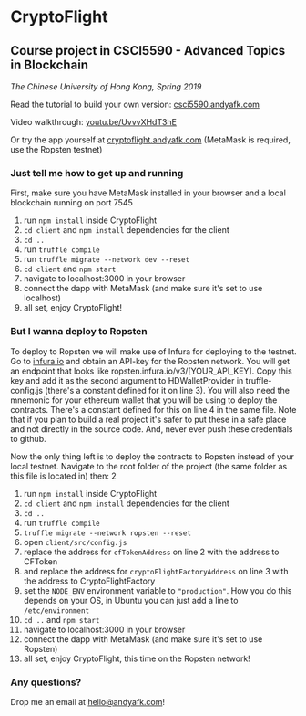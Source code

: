 # CryptoFlight

## Course project in CSCI5590 - Advanced Topics in Blockchain

_The Chinese University of Hong Kong, Spring 2019_

Read the tutorial to build your own version: [csci5590.andyafk.com](https://csci5590.andyafk.com)

Video walkthrough: [youtu.be/UvvvXHdT3hE](https://youtu.be/UvvvXHdT3hE)

Or try the app yourself at [cryptoflight.andyafk.com](https://cryptoflight.andyafk.com)
(MetaMask is required, use the Ropsten testnet)

### Just tell me how to get up and running

First, make sure you have MetaMask installed in your browser and a local blockchain running on port 7545

1. run `npm install` inside CryptoFlight
2. `cd client` and `npm install` dependencies for the client
3. `cd ..`
4. run `truffle compile`
5. run `truffle migrate --network dev --reset`
6. `cd client` and `npm start`
7. navigate to localhost:3000 in your browser
8. connect the dapp with MetaMask (and make sure it's set to use localhost)
9. all set, enjoy CryptoFlight!

### But I wanna deploy to Ropsten

To deploy to Ropsten we will make use of Infura for deploying to the testnet. Go to [infura.io](https://infura.io) and obtain an API-key for the Ropsten network. You will get an endpoint that looks like ropsten.infura.io/v3/\[YOUR_API_KEY\]. Copy this key and add it as the second argument to HDWalletProvider in truffle-config.js (there's a constant defined for it on line 3). You will also need the mnemonic for your ethereum wallet that you will be using to deploy the contracts. There's a constant defined for this on line 4 in the same file. Note that if you plan to build a real project it's safer to put these in a safe place and not directly in the source code. And, never ever push these credentials to github.

Now the only thing left is to deploy the contracts to Ropsten instead of your local testnet. Navigate to the root folder of the project (the same folder as this file is located in) then:
2
1. run `npm install` inside CryptoFlight
2. `cd client` and `npm install` dependencies for the client
3. `cd ..`
4. run `truffle compile`
5. `truffle migrate --network ropsten --reset`
6. open `client/src/config.js`
7. replace the address for `cfTokenAddress` on line 2 with the address to CFToken
8. and replace the address for `cryptoFlightFactoryAddress` on line 3 with the address to CryptoFlightFactory
9. set the `NODE_ENV` environment variable to `"production"`. How you do this depends on your OS, in Ubuntu you can just add a line to `/etc/environment`
10. `cd ..` and `npm start`
11. navigate to localhost:3000 in your browser
12. connect the dapp with MetaMask (and make sure it's set to use Ropsten)
13. all set, enjoy CryptoFlight, this time on the Ropsten network!

### Any questions?

Drop me an email at hello@andyafk.com!
